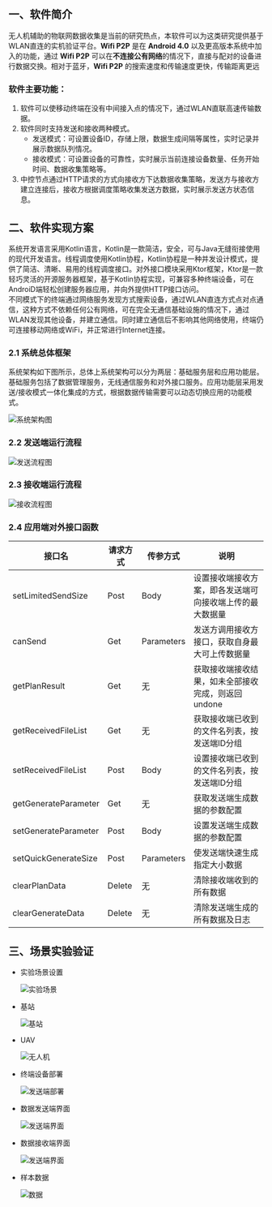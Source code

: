 ## 一、软件简介

无人机辅助的物联网数据收集是当前的研究热点，本软件可以为这类研究提供基于WLAN直连的实机验证平台。**Wifi P2P** 是在 **Android 4.0** 以及更高版本系统中加入的功能，通过 **Wifi P2P** 可以在**不连接公有网络**的情况下，直接与配对的设备进行数据交换。相对于蓝牙，**Wifi P2P** 的搜索速度和传输速度更快，传输距离更远

### 软件主要功能：
1. 软件可以使移动终端在没有中间接入点的情况下，通过WLAN直联高速传输数据。
2. 软件同时支持发送和接收两种模式。
   * 发送模式：可设置设备ID，存储上限，数据生成间隔等属性，实时记录并展示数据队列情况。
   * 接收模式：可设置设备的可靠性，实时展示当前连接设备数量、任务开始时间、数据收集策略等。
3. 中控节点通过HTTP请求的方式向接收方下达数据收集策略，发送方与接收方建立连接后，接收方根据调度策略收集发送方数据，实时展示发送方状态信息。

## 二、软件实现方案

系统开发语言采用Kotlin语言，Kotlin是一款简洁，安全，可与Java无缝衔接使用的现代开发语言。线程调度使用Kotlin协程，Kotlin协程是一种并发设计模式，提供了简洁、清晰、易用的线程调度接口。对外接口模块采用Ktor框架，Ktor是一款轻巧灵活的开源服务器框架，基于Kotlin协程实现，可兼容多种终端设备，可在AndroiD端轻松创建服务器应用，并向外提供HTTP接口访问。  
不同模式下的终端通过网络服务发现方式搜索设备，通过WLAN直连方式点对点通信，这种方式不依赖任何公有网络，可在完全无通信基础设施的情况下，通过WLAN发现其他设备，并建立通信。同时建立通信后不影响其他网络使用，终端仍可连接移动网络或WiFi，并正常进行Internet连接。

### 2.1 系统总体框架

系统架构如下图所示，总体上系统架构可以分为两层：基础服务层和应用功能层。基础服务包括了数据管理服务，无线通信服务和对外接口服务。应用功能层采用发送/接收模式一体化集成的方式，根据数据传输需要可以动态切换应用的功能模式。

![系统架构图](img_folder/架构.png)

### 2.2 发送端运行流程
![发送流程图](img_folder/发送流程.png)

### 2.3 接收端运行流程
![接收流程图](img_folder/接收流程.png)

### 2.4 应用端对外接口函数
| 接口名                  | 请求方式   | 传参方式       | 说明                           |
|----------------------|--------|------------|------------------------------|
| setLimitedSendSize   | Post   | Body       | 设置接收端接收方案，即各发送端可向接收端上传的最大数据量 |
| canSend              | Get    | Parameters | 发送方调用接收方接口，获取自身最大可上传数据量      |
| getPlanResult        | Get    | 无          | 获取接收端接收结果，如未全部接收完成，则返回undone |
| getReceivedFileList  | Get    | 无          | 获取接收端已收到的文件名列表，按发送端ID分组      |
| setReceivedFileList  | Post   | Body       | 设置接收端已收到的文件名列表，按发送端ID分组      |
| getGenerateParameter | Get    | 无          | 获取发送端生成数据的参数配置               |
| setGenerateParameter | Post   | Body       | 设置发送端生成数据的参数配置               |
| setQuickGenerateSize | Post   | Parameters | 使发送端快速生成指定大小数据               |
| clearPlanData        | Delete | 无          | 清除接收端收到的所有数据                 |
| clearGenerateData    | Delete | 无          | 清除发送端生成的所有数据及日志              |

## 三、场景实验验证

- 实验场景设置

     ![实验场景](img_folder/场景.jpg)

- 基站

     ![基站](img_folder/BS.jpg)

- UAV

     ![无人机](img_folder/UAV.jpg)

- 终端设备部署

     ![发送端部署](img_folder/发送端部署.png)

- 数据发送端界面

    ![发送端界面](img_folder/Sender.jpg)

- 数据接收端界面

     ![发送端界面](img_folder/receiver.jpg)

- 样本数据

     ![数据](img_folder/data.jpg)